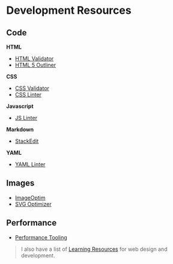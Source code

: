 Development Resources
=====================

Code
----

**HTML**

* [HTML Validator](https://validator.w3.org/)
* [HTML 5 Outliner](https://gsnedders.html5.org/outliner/)

**CSS**

* [CSS Validator](http://jigsaw.w3.org/css-validator/)
* [CSS Linter](http://csslint.net/)

**Javascript**

* [JS Linter](http://www.jslint.com/)

**Markdown**

* [StackEdit](https://stackedit.io/editor)

**YAML**

* [YAML Linter](http://yaml-online-parser.appspot.com/)


Images
------

* [ImageOptim](https://imageoptim.com/)
* [SVG Optimizer](http://petercollingridge.appspot.com/svg_optimiser)

Performance
-----------

* [Performance Tooling](http://perf-tooling.today/)

> I also have a list of [Learning Resources](https://github.com/kaseybon/learning-resources) for web design and development.